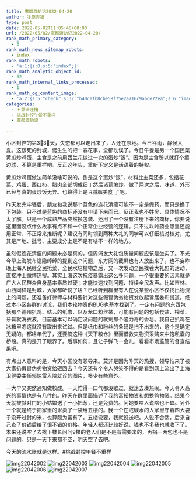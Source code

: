 ```yaml
---
title: 魔都渡劫记2022-04-20
author: 冰原奔狼
type: post
date: 2022-05-02T11:05:48+00:00
url: /2022/05/02/魔都渡劫记2022-04-20/
rank_math_primary_category:
  - 3
rank_math_news_sitemap_robots:
  - index
rank_math_robots:
  - 'a:1:{i:0;s:5:"index";}'
rank_math_analytic_object_id:
  - 52
rank_math_internal_links_processed:
  - 1
rank_math_og_content_image:
  - 'a:2:{s:5:"check";s:32:"b40cefb8cbe58f75e2a716c9abde72ea";s:6:"images";a:0:{}}'
categories:
  - 不靠谱吐槽
  - 挑战封控午餐不重样
  - 魔都渡劫记

---
```

小区封控的第3⃣️3⃣️天，失恋都可以走出来了，人还在原地。今日谷雨，静候入夏。这该死的封城，愣生生的把一春花事，全都耽误了。今日午餐是另一个国民菜黄瓜炒鸡蛋，主食是之前用西兰花做过一次的蛋炒“饭”。因为是主食所以就打个擦边球、不算是重样吧。反正这年头，重新下定义是话语着的特权。

黄瓜炒鸡蛋做法简单没啥可说的。倒是这个蛋炒“饭”，材料比主菜还多，包括花菜、鸡蛋、西红柿、腊肉全部切成细丁然后诸葛煸炒。做了两次之后，味道、外形已经与真的蛋炒饭无异。也算得上是 #减脂美食 了吧。

昨天发完牢骚后，朋友和我说那个蓝色的连花清瘟可能不一定是假药，而只是换了下包装。只不过是蓝色的商标还没有申请下来而已。反正我也不姓吴，具体情况不太了解。只是一个成熟产品突然换包装、还用了一个没有注册下来的商标，你要说这里面没点什么故事有点不和一个正常企业经营的逻辑。只不过以岭药业哪里还能用正常、不正常来推断呢？建议有同时领到两种大礼的同学可以仔细核对核对，尤其是产地、批号、主要成分上是不是有啥不一样的地方。

虽然假连花清瘟的问题未必是真的，但周浦发大礼包质量问题应该是坐实了。不光今早上海发布隐隐绰绰的提到这个问题，东方网的截屏也有人放出来了。也不妄昨晚上海人民继全民抢菜、全民水培植物之后，又一次发动全民找茬大礼包的活动，直接冲上微博热搜。其实上海这次抗疫暴露出这么多问题，一个很重要的因素就是广大人民群众自身基本素质过硬；才能快速找到问题、持续全民发声。比如吉林、山西同样是封城，大家都听说了啥？已经听到群里有人在说某些小区不仅找出物资上的问题，还准备好律师与材料要针对这些假冒伪劣物资发放起诉居委和街道。经过本小区各群的讨论，我们本轮物资的BUG也基本找到了。一定有问题的东西包括那个德州扒鸡、结云的纸巾、以及龙口粉丝某，可能有问题的包括食盐、榨菜、牙膏就洗衣液。目前基本可以确定没问题的就剩那个隆力奇的香皂。我自己扒鸡在冰箱里冻这就没有取出来试试。但是纸巾和粉丝的条码是扫不出来的，这个是确定无疑的。都啥年代了，还要搞这种《天下粮仓》里面借救灾物资采购来中饱私囊的桥段。真的是开了眼界了。后事如何，且让子弹飞一会儿，看看市场监管的督查结果吧。

有点出人意料的是，今天小区没有领导来。莫非是因为昨天的热搜，领导怕来了被大家扔假冒伪劣物资给砸回去？今天还有个令人哭笑不得的是看到网上流出了上海卫健委主任邬惊雷入院就诊的图片，多少有些意外。

一大早又突然通知做核酸。一天忙得一口气都没歇过，就迷去凑热闹。今天令人高兴的事情也是有几件的。昨天在群里面描述了我的富裕物资和想换购物资。结果今天就被斜对门的小姑娘送了一小把葱，还是免费的。问她要啥人说啥也不缺。另外一个就是终于把家里的米卖了一袋给五楼的。我一个在戒碳水的人家里守着四大袋子没开过封的米，也算颇为富有了。五楼说要，我就说送吧。人说不合适，后来自己查了价钱后给了很不错的价格。年轻人都还比较好说，钱也不多我也就收下了。本来还说空了去找下楼长问问9楼的老人们是不是有需要米的，再捐一两包也不是问题的。只是一天下来都不空，明天空了去吧。

今天的流水账就是这样。#挑战封控午餐不重样

<img decoding="async" src="https://i0.wp.com/s2.loli.net/2022/05/02/Hspx4ZlWR8JPXgL.jpg?w=640&#038;ssl=1" alt="img22042002" data-recalc-dims="1" />
<img decoding="async" src="https://i0.wp.com/s2.loli.net/2022/05/02/9s2JxMrk4HBQoUj.jpg?w=640&#038;ssl=1" alt="img22042003" data-recalc-dims="1" />
<img decoding="async" src="https://i0.wp.com/s2.loli.net/2022/05/02/VgyKlWjmNp2YI9J.jpg?w=640&#038;ssl=1" alt="img22042004" data-recalc-dims="1" />
<img decoding="async" src="https://i0.wp.com/s2.loli.net/2022/05/02/a4JulmwFAoMPiKS.jpg?w=640&#038;ssl=1" alt="img22042005" data-recalc-dims="1" />
<img decoding="async" src="https://i0.wp.com/s2.loli.net/2022/05/02/5n2ODpBAxt3Pab9.jpg?w=640&#038;ssl=1" alt="img22042006" data-recalc-dims="1" />
<img decoding="async" src="https://i0.wp.com/s2.loli.net/2022/05/02/evG2z8bl4sCnNQt.jpg?w=640&#038;ssl=1" alt="img22042007" data-recalc-dims="1" />
